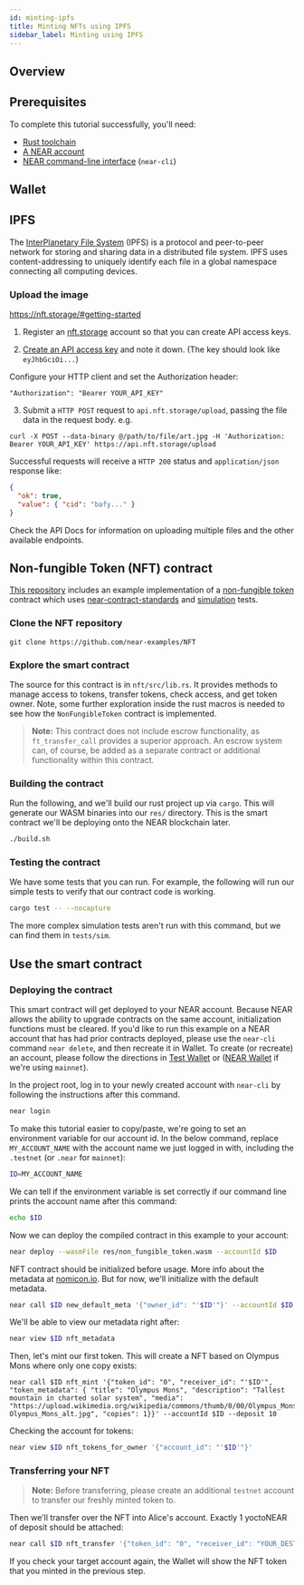 ```yaml
---
id: minting-ipfs
title: Minting NFTs using IPFS
sidebar_label: Minting using IPFS
---
```



## Overview


## Prerequisites

To complete this tutorial successfully, you'll need:

- [Rust toolchain](/docs/develop/contracts/rust/intro#installing-the-rust-toolchain)
- [A NEAR account](/docs/develop/contracts/rust/intro#creating-a-near-account)
- [NEAR command-line interface](/docs/develop/contracts/rust/intro#installing-the-near-cli) (`near-cli`)

## Wallet

## IPFS

The [InterPlanetary File System](https://ipfs.io/) (IPFS) is a protocol and peer-to-peer network for storing and sharing data in a distributed file system. IPFS uses content-addressing to uniquely identify each file in a global namespace connecting all computing devices.

### Upload the image

https://nft.storage/#getting-started

1. Register an [nft.storage](https://nft.storage/login/) account so that you can create API access keys.

2. [Create an API access key](https://nft.storage/manage/) and note it down.
(The key should look like `eyJhbGciOi...`)

Configure your HTTP client and set the Authorization header:

```
"Authorization": "Bearer YOUR_API_KEY"
```

3. Submit a `HTTP POST` request to `api.nft.storage/upload`, passing the file data in the request body. e.g.

```
curl -X POST --data-binary @/path/to/file/art.jpg -H 'Authorization: Bearer YOUR_API_KEY' https://api.nft.storage/upload
```

Successful requests will receive a `HTTP 200` status and `application/json` response like:

```json
{
  "ok": true,
  "value": { "cid": "bafy..." }
}
```

Check the API Docs for information on uploading multiple files and the other available endpoints.


## Non-fungible Token (NFT) contract

[This repository](https://github.com/near-examples/NFT) includes an example implementation of a [non-fungible token] contract which uses [near-contract-standards] and [simulation] tests.

  [non-fungible token]: https://nomicon.io/Standards/NonFungibleToken/README.html
  [near-contract-standards]: https://github.com/near/near-sdk-rs/tree/master/near-contract-standards
  [simulation]: https://github.com/near/near-sdk-rs/tree/master/near-sdk-sim


### Clone the NFT repository

```
git clone https://github.com/near-examples/NFT
```

### Explore the smart contract

The source for this contract is in `nft/src/lib.rs`. It provides methods to manage access to tokens, transfer tokens, check access, and get token owner. Note, some further exploration inside the rust macros is needed to see how the `NonFungibleToken` contract is implemented.

> **Note:** This contract does not include escrow functionality, as `ft_transfer_call` provides a superior approach. An escrow system can, of course, be added as a separate contract or additional functionality within this contract.

### Building the contract

Run the following, and we'll build our rust project up via `cargo`. This will generate our WASM binaries into our `res/` directory. This is the smart contract we'll be deploying onto the NEAR blockchain later.

```bash
./build.sh
```

### Testing the contract

We have some tests that you can run. For example, the following will run our simple tests to verify that our contract code is working.

```bash
cargo test -- --nocapture
```

The more complex simulation tests aren't run with this command, but we can find them in `tests/sim`.

## Use the smart contract

### Deploying the contract

This smart contract will get deployed to your NEAR account. Because NEAR allows the ability to upgrade contracts on the same account, initialization functions must be cleared. If you'd like to run this example on a NEAR account that has had prior contracts deployed, please use the `near-cli` command `near delete`, and then recreate it in Wallet. To create (or recreate) an account, please follow the directions in [Test Wallet](https://wallet.testnet.near.org) or ([NEAR Wallet](https://wallet.near.org/) if we're using `mainnet`).

In the project root, log in to your newly created account with `near-cli` by following the instructions after this command.

```bash
near login
```

To make this tutorial easier to copy/paste, we're going to set an environment variable for our account id. In the below command, replace `MY_ACCOUNT_NAME` with the account name we just logged in with, including the `.testnet` (or `.near` for `mainnet`):

```bash
ID=MY_ACCOUNT_NAME
```
We can tell if the environment variable is set correctly if our command line prints the account name after this command:

```bash
echo $ID
```

Now we can deploy the compiled contract in this example to your account:

```bash
near deploy --wasmFile res/non_fungible_token.wasm --accountId $ID
```

NFT contract should be initialized before usage. More info about the metadata at [nomicon.io](https://nomicon.io/Standards/NonFungibleToken/Metadata.html). But for now, we'll initialize with the default metadata.

```bash
near call $ID new_default_meta '{"owner_id": "'$ID'"}' --accountId $ID
```

We'll be able to view our metadata right after:

```bash
near view $ID nft_metadata
```

Then, let's mint our first token. This will create a NFT based on Olympus Mons where only one copy exists:

```
near call $ID nft_mint '{"token_id": "0", "receiver_id": "'$ID'", "token_metadata": { "title": "Olympus Mons", "description": "Tallest mountain in charted solar system", "media": "https://upload.wikimedia.org/wikipedia/commons/thumb/0/00/Olympus_Mons_alt.jpg/1024px-Olympus_Mons_alt.jpg", "copies": 1}}' --accountId $ID --deposit 10
```

Checking the account for tokens:

```bash
near view $ID nft_tokens_for_owner '{"account_id": "'$ID'"}'
```


### Transferring your NFT

> **Note:** Before transferring, please create an additional `testnet` account to transfer our freshly minted token to.

Then we'll transfer over the NFT into Alice's account. Exactly 1 yoctoNEAR of deposit should be attached:

```bash
near call $ID nft_transfer '{"token_id": "0", "receiver_id": "YOUR_DESTINATION_ACCOUNT.testnet", "memo": "transfer ownership"}' --accountId $ID --deposit 0.000000000000000000000001
```

If you check your target account again, the Wallet will show the NFT token that you minted in the previous step.
